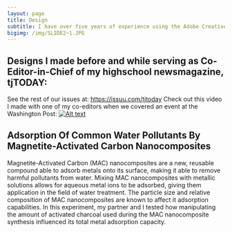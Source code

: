 ```yaml
---
layout: page
title: Design 
subtitle: I have over five years of experience using the Adobe Creative Cloud Suite
bigimg: /img/SLIDE2~1.JPG
---
```


## Designs I made before and while serving as Co-Editor-in-Chief of my highschool newsmagazine, tjTODAY:

See the rest of our issues at: https://issuu.com/tjtoday
Check out this video I made with one of my co-editors when we covered an event at the Washington Post: 
[![Alt text](https://img.youtube.com/vi/4rT-y76jnPk&feature=emb_logo/0.jpg)](https://www.youtube.com/watch?v=4rT-y76jnPk&feature=emb_logo)

## Adsorption Of Common Water Pollutants By Magnetite-Activated Carbon Nanocomposites

Magnetite-Activated Carbon (MAC) nanocomposites are a new, reusable compound able to adsorb metals onto its surface, making it able to remove harmful pollutants from water. Mixing MAC nanocomposites with metallic solutions allows for aqueous metal ions to be adsorbed, giving them application in the field of water treatment. The particle size and relative composition of MAC nanocomposites are known to affect it adsorption capabilities. In this experiment, my partner and I tested how manipulating the amount of activated charcoal used during the MAC nanocomposite synthesis influenced its total metal adsorption capacity. 
